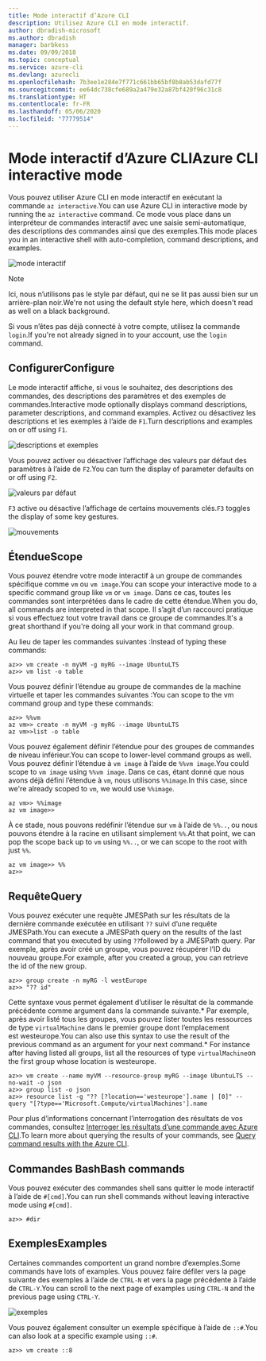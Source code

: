 ```yaml
---
title: Mode interactif d’Azure CLI
description: Utilisez Azure CLI en mode interactif.
author: dbradish-microsoft
ms.author: dbradish
manager: barbkess
ms.date: 09/09/2018
ms.topic: conceptual
ms.service: azure-cli
ms.devlang: azurecli
ms.openlocfilehash: 7b3ee1e284e7f771c661bb65bf8b8ab53dafd77f
ms.sourcegitcommit: ee64dc738cfe689a2a479e32a87bf420f96c31c8
ms.translationtype: HT
ms.contentlocale: fr-FR
ms.lasthandoff: 05/06/2020
ms.locfileid: "77779514"
---
```

# <a name="azure-cli-interactive-mode"></a><span data-ttu-id="6131c-103">Mode interactif d’Azure CLI</span><span class="sxs-lookup"><span data-stu-id="6131c-103">Azure CLI interactive mode</span></span>

<span data-ttu-id="6131c-104">Vous pouvez utiliser Azure CLI en mode interactif en exécutant la commande `az interactive`.</span><span class="sxs-lookup"><span data-stu-id="6131c-104">You can use Azure CLI in interactive mode by running the `az interactive` command.</span></span>
<span data-ttu-id="6131c-105">Ce mode vous place dans un interpréteur de commandes interactif avec une saisie semi-automatique, des descriptions des commandes ainsi que des exemples.</span><span class="sxs-lookup"><span data-stu-id="6131c-105">This mode places you in an interactive shell with auto-completion, command descriptions, and examples.</span></span>

![mode interactif](./media/interactive-azure-cli/webapp-create.png)

> [!NOTE]
> <span data-ttu-id="6131c-107">Ici, nous n’utilisons pas le style par défaut, qui ne se lit pas aussi bien sur un arrière-plan noir.</span><span class="sxs-lookup"><span data-stu-id="6131c-107">We're not using the default style here, which doesn't read as well on a black background.</span></span>

<span data-ttu-id="6131c-108">Si vous n’êtes pas déjà connecté à votre compte, utilisez la commande `login`.</span><span class="sxs-lookup"><span data-stu-id="6131c-108">If you're not already signed in to your account, use the `login` command.</span></span>

## <a name="configure"></a><span data-ttu-id="6131c-109">Configurer</span><span class="sxs-lookup"><span data-stu-id="6131c-109">Configure</span></span>

<span data-ttu-id="6131c-110">Le mode interactif affiche, si vous le souhaitez, des descriptions des commandes, des descriptions des paramètres et des exemples de commandes.</span><span class="sxs-lookup"><span data-stu-id="6131c-110">Interactive mode optionally displays command descriptions, parameter descriptions, and command examples.</span></span>
<span data-ttu-id="6131c-111">Activez ou désactivez les descriptions et les exemples à l’aide de `F1`.</span><span class="sxs-lookup"><span data-stu-id="6131c-111">Turn descriptions and examples on or off using `F1`.</span></span>

![descriptions et exemples](./media/interactive-azure-cli/descriptions-and-examples.png)

<span data-ttu-id="6131c-113">Vous pouvez activer ou désactiver l’affichage des valeurs par défaut des paramètres à l’aide de `F2`.</span><span class="sxs-lookup"><span data-stu-id="6131c-113">You can turn the display of parameter defaults on or off using `F2`.</span></span>

![valeurs par défaut](./media/interactive-azure-cli/defaults.png)

<span data-ttu-id="6131c-115">`F3` active ou désactive l’affichage de certains mouvements clés.</span><span class="sxs-lookup"><span data-stu-id="6131c-115">`F3` toggles the display of some key gestures.</span></span>

![mouvements](./media/interactive-azure-cli/gestures.png)

## <a name="scope"></a><span data-ttu-id="6131c-117">Étendue</span><span class="sxs-lookup"><span data-stu-id="6131c-117">Scope</span></span>

<span data-ttu-id="6131c-118">Vous pouvez étendre votre mode interactif à un groupe de commandes spécifique comme `vm` ou `vm image`.</span><span class="sxs-lookup"><span data-stu-id="6131c-118">You can scope your interactive mode to a specific command group like `vm` or `vm image`.</span></span>
<span data-ttu-id="6131c-119">Dans ce cas, toutes les commandes sont interprétées dans le cadre de cette étendue.</span><span class="sxs-lookup"><span data-stu-id="6131c-119">When you do, all commands are interpreted in that scope.</span></span>
<span data-ttu-id="6131c-120">Il s’agit d’un raccourci pratique si vous effectuez tout votre travail dans ce groupe de commandes.</span><span class="sxs-lookup"><span data-stu-id="6131c-120">It's a great shorthand if you're doing all your work in that command group.</span></span>

<span data-ttu-id="6131c-121">Au lieu de taper les commandes suivantes :</span><span class="sxs-lookup"><span data-stu-id="6131c-121">Instead of typing these commands:</span></span>

```azurecli
az>> vm create -n myVM -g myRG --image UbuntuLTS
az>> vm list -o table
```

<span data-ttu-id="6131c-122">Vous pouvez définir l’étendue au groupe de commandes de la machine virtuelle et taper les commandes suivantes :</span><span class="sxs-lookup"><span data-stu-id="6131c-122">You can scope to the vm command group and type these commands:</span></span>

```azurecli
az>> %%vm
az vm>> create -n myVM -g myRG --image UbuntuLTS
az vm>>list -o table
```

<span data-ttu-id="6131c-123">Vous pouvez également définir l’étendue pour des groupes de commandes de niveau inférieur.</span><span class="sxs-lookup"><span data-stu-id="6131c-123">You can scope to lower-level command groups as well.</span></span>
<span data-ttu-id="6131c-124">Vous pouvez définir l’étendue à `vm image` à l’aide de `%%vm image`.</span><span class="sxs-lookup"><span data-stu-id="6131c-124">You could scope to `vm image` using `%%vm image`.</span></span>
<span data-ttu-id="6131c-125">Dans ce cas, étant donné que nous avons déjà défini l’étendue à `vm`, nous utilisons `%%image`.</span><span class="sxs-lookup"><span data-stu-id="6131c-125">In this case, since we're already scoped to `vm`, we would use `%%image`.</span></span>

```azurecli
az vm>> %%image
az vm image>>
```

<span data-ttu-id="6131c-126">À ce stade, nous pouvons redéfinir l’étendue sur `vm` à l’aide de `%%..`, ou nous pouvons étendre à la racine en utilisant simplement `%%`.</span><span class="sxs-lookup"><span data-stu-id="6131c-126">At that point, we can pop the scope back up to `vm` using `%%..`, or we can scope to the root with just `%%`.</span></span>

```azurecli
az vm image>> %%
az>>
```

## <a name="query"></a><span data-ttu-id="6131c-127">Requête</span><span class="sxs-lookup"><span data-stu-id="6131c-127">Query</span></span>

<span data-ttu-id="6131c-128">Vous pouvez exécuter une requête JMESPath sur les résultats de la dernière commande exécutée en utilisant `??` suivi d’une requête JMESPath.</span><span class="sxs-lookup"><span data-stu-id="6131c-128">You can execute a JMESPath query on the results of the last command that you executed by using `??`followed by a JMESPath query.</span></span>
<span data-ttu-id="6131c-129">Par exemple, après avoir créé un groupe, vous pouvez récupérer l’ID du nouveau groupe.</span><span class="sxs-lookup"><span data-stu-id="6131c-129">For example, after you created a group, you can retrieve the id of the new group.</span></span>

```azurecli
az>> group create -n myRG -l westEurope
az>> "?? id"
```

<span data-ttu-id="6131c-130">Cette syntaxe vous permet également d’utiliser le résultat de la commande précédente comme argument dans la commande suivante.\* Par exemple, après avoir listé tous les groupes, vous pouvez lister toutes les ressources de type `virtualMachine` dans le premier groupe dont l’emplacement est westeurope.</span><span class="sxs-lookup"><span data-stu-id="6131c-130">You can also use this syntax to use the result of the previous command as an argument for your next command.\* For instance after having listed all groups, list all the resources of type `virtualMachine`on the first group whose location is westeurope.</span></span> 

```azurecli
az>> vm create --name myVM --resource-group myRG --image UbuntuLTS --no-wait -o json
az>> group list -o json
az>> resource list -g "?? [?location=='westeurope'].name | [0]" --query "[?type=='Microsoft.Compute/virtualMachines'].name
```

<span data-ttu-id="6131c-131">Pour plus d’informations concernant l’interrogation des résultats de vos commandes, consultez [Interroger les résultats d’une commande avec Azure CLI](query-azure-cli.md).</span><span class="sxs-lookup"><span data-stu-id="6131c-131">To learn more about querying the results of your commands, see [Query command results with the Azure CLI](query-azure-cli.md).</span></span>

## <a name="bash-commands"></a><span data-ttu-id="6131c-132">Commandes Bash</span><span class="sxs-lookup"><span data-stu-id="6131c-132">Bash commands</span></span>

<span data-ttu-id="6131c-133">Vous pouvez exécuter des commandes shell sans quitter le mode interactif à l’aide de `#[cmd]`.</span><span class="sxs-lookup"><span data-stu-id="6131c-133">You can run shell commands without leaving interactive mode using `#[cmd]`.</span></span>

```azurecli
az>> #dir
```

## <a name="examples"></a><span data-ttu-id="6131c-134">Exemples</span><span class="sxs-lookup"><span data-stu-id="6131c-134">Examples</span></span>

<span data-ttu-id="6131c-135">Certaines commandes comportent un grand nombre d’exemples.</span><span class="sxs-lookup"><span data-stu-id="6131c-135">Some commands have lots of examples.</span></span>
<span data-ttu-id="6131c-136">Vous pouvez faire défiler vers la page suivante des exemples à l’aide de `CTRL-N` et vers la page précédente à l’aide de `CTRL-Y`.</span><span class="sxs-lookup"><span data-stu-id="6131c-136">You can scroll to the next page of examples using `CTRL-N` and the previous page using `CTRL-Y`.</span></span>

![exemples](./media/interactive-azure-cli/examples.png)

<span data-ttu-id="6131c-138">Vous pouvez également consulter un exemple spécifique à l’aide de `::#`.</span><span class="sxs-lookup"><span data-stu-id="6131c-138">You can also look at a specific example using `::#`.</span></span>

```azurecli
az>> vm create ::8
```
